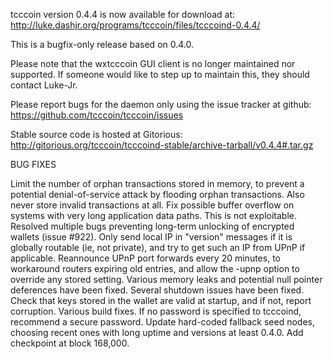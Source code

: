 tcccoin version 0.4.4 is now available for download at:
http://luke.dashjr.org/programs/tcccoin/files/tcccoind-0.4.4/

This is a bugfix-only release based on 0.4.0.

Please note that the wxtcccoin GUI client is no longer maintained nor supported. If someone would like to step up to maintain this, they should contact Luke-Jr.

Please report bugs for the daemon only using the issue tracker at github:
https://github.com/tcccoin/tcccoin/issues

Stable source code is hosted at Gitorious:
http://gitorious.org/tcccoin/tcccoind-stable/archive-tarball/v0.4.4#.tar.gz

BUG FIXES

Limit the number of orphan transactions stored in memory, to prevent a potential denial-of-service attack by flooding orphan transactions. Also never store invalid transactions at all.
Fix possible buffer overflow on systems with very long application data paths. This is not exploitable.
Resolved multiple bugs preventing long-term unlocking of encrypted wallets (issue #922).
Only send local IP in "version" messages if it is globally routable (ie, not private), and try to get such an IP from UPnP if applicable.
Reannounce UPnP port forwards every 20 minutes, to workaround routers expiring old entries, and allow the -upnp option to override any stored setting.
Various memory leaks and potential null pointer deferences have been
fixed.
Several shutdown issues have been fixed.
Check that keys stored in the wallet are valid at startup, and if not,
report corruption.
Various build fixes.
If no password is specified to tcccoind, recommend a secure password.
Update hard-coded fallback seed nodes, choosing recent ones with long uptime and versions at least 0.4.0.
Add checkpoint at block 168,000.

